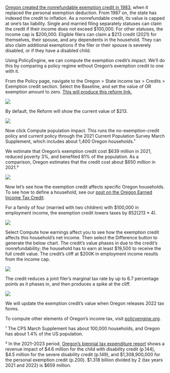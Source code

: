 [Oregon created the nonrefundable exemption credit in 1983](https://www.oregon.gov/dor/programs/gov-research/Documents/Oregon%20Personal%20Exemption%20Credits.pdf), when it replaced the personal exemption deduction. From 1987 on, the state has indexed the credit to inflation. As a nonrefundable credit, its value is capped at one’s tax liability. Single and married filing separately statuses can claim the credit if their income does not exceed $100,000. For other statuses, the income cap is $200,000. Eligible filers can claim a $213 credit (2021) for themselves, their spouse, and any dependents in the household. They can also claim additional exemptions if the filer or their spouse is severely disabled, or if they have a disabled child.

Using PolicyEngine, we can compute the exemption credit’s impact. We’ll do this by comparing a policy regime without Oregon’s exemption credit to one with it.

From the Policy page, navigate to the Oregon > State income tax > Credits > Exemption credit section. Select the Baseline, and set the value of OR exemption amount to zero. [This will produce this reform link.](https://policyengine.org/us/population-impact?or_exemption_credit_amount=213&baseline_or_exemption_credit_amount=0&baseline_state_specific=OR)

![](https://cdn-images-1.medium.com/max/3200/0*q7TvK0dzCAnLwR3m)

By default, the Reform will show the current value of $213.

![](https://cdn-images-1.medium.com/max/3200/0*HNL1e1fArIOaIS0t)

Now click Compute population impact. This runs the no-exemption-credit policy and current policy through the 2021 Current Population Survey March Supplement, which includes about 1,400 Oregon households.¹

We estimate that Oregon’s exemption credit cost $639 million in 2021, reduced poverty 3%, and benefited 81% of the population. As a comparison, Oregon estimates that the credit cost about $650 million in 2021.²

![](https://cdn-images-1.medium.com/max/3200/0*gN2xkYPxp3VOG_rb)

Now let’s see how the exemption credit affects specific Oregon households. To see how to define a household, see our [post on the Oregon Earned Income Tax Credit](https://medium.com/policyengine/computing-your-oregon-earned-income-tax-credit-in-policyengine-d911ae29749d).

For a family of four (married with two children) with $100,000 in employment income, the exemption credit lowers taxes by $852 ($213 * 4).

![](https://cdn-images-1.medium.com/max/3200/0*TH9xM_JPnfAHbB24)

Select Compute how earnings affect you to see how the exemption credit affects this household’s net income. Then select the Difference button to generate the below chart. The credit’s value phases in due to the credit’s nonrefundability; the household has to earn at least $19,500 to receive the full credit value. The credit’s cliff at $200K in employment income results from the income cap.

![](https://cdn-images-1.medium.com/max/2524/0*pPP62G_qSWYhBDR1)

The credit reduces a joint filer’s marginal tax rate by up to 6.7 percentage points as it phases in, and then produces a spike at the cliff.

![](https://cdn-images-1.medium.com/max/3200/0*ua27i5V0Q6yL_4Fh)

We will update the exemption credit’s value when Oregon releases 2022 tax forms.

To compute other elements of Oregon’s income tax, visit [policyengine.org](http://policyengine.org).

¹ The CPS March Supplement has about 100,000 households, and Oregon has about 1.4% of the US population.

² In the 2021–2023 period, [Oregon’s biennial tax expenditure report](https://www.oregon.gov/dor/programs/gov-research/Documents/TE2123-Final.pdf#page=200) shows a revenue impact of $4.6 million for the child with disability credit (p.144), $4.5 million for the severe disability credit (p.149), and $1,308,900,000 for the personal exemption credit (p.200). $1.318 billion divided by 2 (tax years 2021 and 2022) is $659 million.
